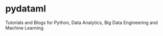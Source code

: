 # pydataml
Tutorials and Blogs for Python, Data Analytics, Big Data Engineering and Machine Learning.
